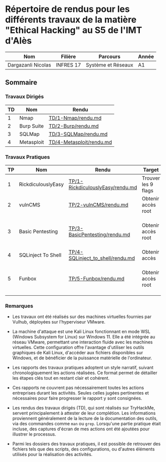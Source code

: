 # Répertoire de rendus pour les différents travaux de la matière "Ethical Hacking" au S5 de l'IMT d'Alès

| Nom      | Filière       | Parcours              | Année |
|----------|---------------|-----------------------|-------|
| Dargazanli Nicolas | INFRES 17 | Système et Réseaux | A1 |


## Sommaire
### Travaux Dirigés
| TD | Nom | Rendu |
|----|-----|-------|
| 1  | Nmap | [TD/1-Nmap/rendu.md](TD/1-Nmap/rendu.md) |
| 2  | Burp Suite | [TD/2-Burp/rendu.md](TD/2-Burp/rendu.md) |
| 3  | SQLMap | [TD/3-SQLMap/rendu.md](TD/3-SQLMAP/rendu.md) |
| 4  | Metasploit | [TD/4-Metasploit/rendu.md](TD/4-metasploit/rendu.md) |

### Travaux Pratiques
| TP | Nom | Rendu | Target | Tags |
|----|-----|-------| ---- | ---- |
| 1  | RickdiculouslyEasy | [TP/1-RickdiculouslyEasy/rendu.md](TP/1-RickdiculouslyEasy/rendu.md) | Trouver les 9 flags | NA |
| 2  | vulnCMS | [TP/2-vulnCMS/rendu.md](TP/2-VulnCMS/rendu.md) | Obtenir accès root | Reconnaissance, exploit, privilege escalation |
| 3  | Basic Pentesting | [TP/3-BasicPentesting/rendu.md](TP/3-BasicPentesting/rendu.md) | Obtenir accès root | Reconnaissance, brute force, exploit, web, privilege escalation |
| 4  | SQLinject To Shell | [TP/4-SQLinject_to_shell/rendu.md](TP/4-SQLinject_to_shell/rendu.md) | Obtenir accès | Reconnaissance, SQLi, exploit |
| 5  | Funbox | [TP/5-Funbox/rendu.md](TP/5-FunBox/rendu.md) | Obtenir accès root | Reconnaissance, brute force, exploit, web, privilege escalation |


### Remarques

- Les travaux ont été réalisés sur des machines virtuelles fournies par Vulhub, déployées sur l'hyperviseur VMware.  

- La machine d'attaque est une Kali Linux fonctionnant en mode WSL (Windows Subsystem for Linux) sur Windows 11. Elle a été intégrée au réseau VMware, permettant une interaction fluide avec les machines virtuelles. Cette configuration offre l'avantage d'utiliser les outils graphiques de Kali Linux, d'accéder aux fichiers disponibles sur Windows, et de bénéficier de la puissance matérielle de l'ordinateur.  

- Les rapports des travaux pratiques adoptent un style narratif, suivant chronologiquement les actions réalisées. Ce format permet de détailler les étapes clés tout en restant clair et cohérent.  

- Ces rapports ne couvrent pas nécessairement toutes les actions entreprises durant les activités. Seules celles jugées pertinentes et nécessaires pour faire progresser le rapport y sont consignées. 

- Les rendus des travaux dirigés (TD), qui sont réalisés sur TryHackMe, servent principalement à attester de leur complétion. Les informations proviennent généralement de la lecture de la documentation des outils, via des commandes comme `man` ou `grep`. Lorsqu'une partie pratique était incluse, des captures d'écran de mes actions ont été ajoutées pour illustrer le processus.  


- Parmi les dossiers des travaux pratiques, il est possible de retrouver des fichiers tels que des scripts, des configurations, ou d'autres éléments utilisés pour la réalisation des activités.  
